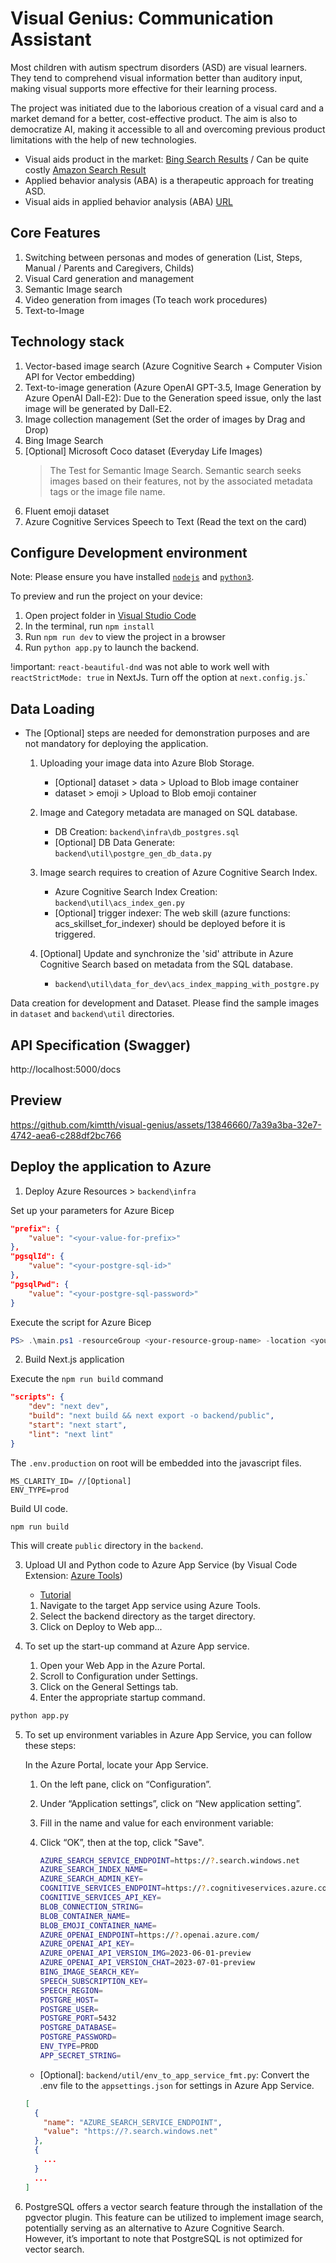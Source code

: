 
# Visual Genius: Communication Assistant

Most children with autism spectrum disorders (ASD) are visual learners. They tend to comprehend visual information better than auditory input, making visual supports more effective for their learning process.

The project was initiated due to the laborious creation of a visual card and a market demand for a better, cost-effective product. The aim is also to democratize AI, making it accessible to all and overcoming previous product limitations with the help of new technologies.

- Visual aids product in the market: [Bing Search Results](https://www.bing.com/images/search?q=ASD+for+visual+aids) / Can be quite costly [Amazon Search Result](https://www.amazon.com/Special-Communication-Speech-Verbal-Children/dp/B08CFNDHYY)
- Applied behavior analysis (ABA) is a therapeutic approach for treating ASD. 
- Visual aids in applied behavior analysis (ABA) [URL](https://centerforautism.com/)

## Core Features

1. Switching between personas and modes of generation (List, Steps, Manual / Parents and Caregivers, Childs)
1. Visual Card generation and management
1. Semantic Image search
1. Video generation from images (To teach work procedures)
1. Text-to-Image

## Technology stack

1. Vector-based image search (Azure Cognitive Search + Computer Vision API for Vector embedding)
1. Text-to-image generation (Azure OpenAI GPT-3.5, Image Generation by Azure OpenAI Dall-E2): Due to the Generation speed issue, only the last image will be generated by Dall-E2.
1. Image collection management (Set the order of images by Drag and Drop)
1. Bing Image Search
1. [Optional] Microsoft Coco dataset (Everyday Life Images)
   > The Test for Semantic Image Search. Semantic search seeks images based on their features, not by the associated metadata tags or the image file name.
1. Fluent emoji dataset
1. Azure Cognitive Services Speech to Text (Read the text on the card)

## Configure Development environment

  Note: Please ensure you have installed <code><a href="https://nodejs.org/en/download/">nodejs</a></code> and  <code><a href="https://www.python.org/downloads/">python3</a></code>.

  To preview and run the project on your device:

  1. Open project folder in <a href="https://code.visualstudio.com/download">Visual Studio Code</a>
  2. In the terminal, run `npm install`
  3. Run `npm run dev` to view the project in a browser
  4. Run `python app.py` to launch the backend.

  !important: `react-beautiful-dnd` was not able to work well with `reactStrictMode: true` in NextJs.
  Turn off the option at `next.config.js`.`

## Data Loading

- The [Optional] steps are needed for demonstration purposes and are not mandatory for deploying the application.

  1. Uploading your image data into Azure Blob Storage.

      - [Optional] dataset > data > Upload to Blob image container
      - dataset > emoji > Upload to Blob emoji container

  1. Image and Category metadata are managed on SQL database. 
  
      - DB Creation: `backend\infra\db_postgres.sql`
      - [Optional] DB Data Generate: `backend\util\postgre_gen_db_data.py`

  1. Image search requires to creation of Azure Cognitive Search Index. 
  
      - Azure Cognitive Search Index Creation: `backend\util\acs_index_gen.py`
      - [Optional] trigger indexer: The web skill (azure functions: acs_skillset_for_indexer) should be deployed before it is triggered.

  1. [Optional] Update and synchronize the 'sid' attribute in Azure Cognitive Search based on metadata from the SQL database.
  
      - `backend\util\data_for_dev\acs_index_mapping_with_postgre.py`

Data creation for development and Dataset. Please find the sample images in `dataset` and `backend\util` directories.

## API Specification (Swagger)

  http://localhost:5000/docs

## Preview

https://github.com/kimtth/visual-genius/assets/13846660/7a39a3ba-32e7-4742-aea6-c288df2bc766

## Deploy the application to Azure

1. Deploy Azure Resources > `backend\infra`

  Set up your parameters for Azure Bicep

  ```json
  "prefix": {
      "value": "<your-value-for-prefix>"
  },
  "pgsqlId": {
      "value": "<your-postgre-sql-id>"
  },
  "pgsqlPwd": {
      "value": "<your-postgre-sql-password>"
  }
  ```

  Execute the script for Azure Bicep

  ```powershell
  PS> .\main.ps1 -resourceGroup <your-resource-group-name> -location <your-resource-location>
  ```

2. Build Next.js application

  Execute the `npm run build` command

  ```json
  "scripts": {
      "dev": "next dev",
      "build": "next build && next export -o backend/public",
      "start": "next start",
      "lint": "next lint"
  }
  ```

  The `.env.production` on root will be embedded into the javascript files.

  ```
  MS_CLARITY_ID= //[Optional]
  ENV_TYPE=prod
  ```

  Build UI code.

  ```nodejs
  npm run build
  ```

This will create `public` directory in the `backend`.

3. Upload UI and Python code to Azure App Service (by Visual Code Extension: [Azure Tools](https://marketplace.visualstudio.com/items?itemName=ms-vscode.vscode-node-azure-pack))

    - [Tutorial](https://learn.microsoft.com/en-us/azure/app-service/quickstart-python?tabs=flask%2Cwindows%2Cvscode-aztools%2Cvscode-deploy%2Cdeploy-instructions-azportal%2Cterminal-bash%2Cdeploy-instructions-zip-azcli)

    1. Navigate to the target App service using Azure Tools.
    1. Select the backend directory as the target directory.
    1. Click on Deploy to Web app...

4. To set up the start-up command at Azure App service.

    1. Open your Web App in the Azure Portal.
    1. Scroll to Configuration under Settings.
    1. Click on the General Settings tab.
    1. Enter the appropriate startup command.

  ```python
  python app.py
  ```

5. To set up environment variables in Azure App Service, you can follow these steps:

    In the Azure Portal, locate your App Service.
    1. On the left pane, click on “Configuration”.
    1. Under “Application settings”, click on “New application setting”.
    1. Fill in the name and value for each environment variable:
    1. Click “OK”, then at the top, click "Save".

        ```bash
        AZURE_SEARCH_SERVICE_ENDPOINT=https://?.search.windows.net
        AZURE_SEARCH_INDEX_NAME=
        AZURE_SEARCH_ADMIN_KEY=
        COGNITIVE_SERVICES_ENDPOINT=https://?.cognitiveservices.azure.com
        COGNITIVE_SERVICES_API_KEY=
        BLOB_CONNECTION_STRING=
        BLOB_CONTAINER_NAME=
        BLOB_EMOJI_CONTAINER_NAME=
        AZURE_OPENAI_ENDPOINT=https://?.openai.azure.com/
        AZURE_OPENAI_API_KEY=
        AZURE_OPENAI_API_VERSION_IMG=2023-06-01-preview
        AZURE_OPENAI_API_VERSION_CHAT=2023-07-01-preview
        BING_IMAGE_SEARCH_KEY=
        SPEECH_SUBSCRIPTION_KEY=
        SPEECH_REGION=
        POSTGRE_HOST=
        POSTGRE_USER=
        POSTGRE_PORT=5432
        POSTGRE_DATABASE=
        POSTGRE_PASSWORD=
        ENV_TYPE=PROD
        APP_SECRET_STRING=
        ```

    - [Optional]: `backend/util/env_to_app_service_fmt.py`: Convert the .env file to the `appsettings.json` for settings in Azure App Service.

    ```json
    [
      {
        "name": "AZURE_SEARCH_SERVICE_ENDPOINT",
        "value": "https://?.search.windows.net"
      },
      {
        ...
      }
      ...
    ]
    ```

6. PostgreSQL offers a vector search feature through the installation of the pgvector plugin. This feature can be utilized to implement image search, potentially serving as an alternative to Azure Cognitive Search. However, it’s important to note that PostgreSQL is not optimized for vector search.


